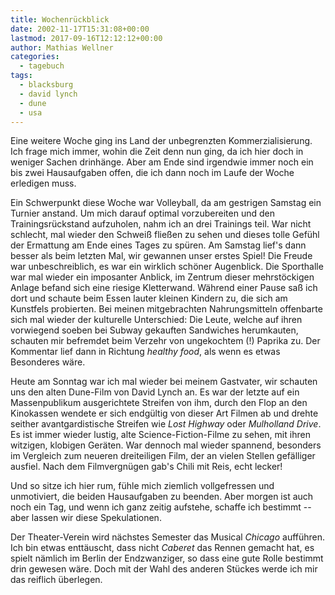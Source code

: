 ```yaml
---
title: Wochenrückblick
date: 2002-11-17T15:31:08+00:00
lastmod: 2017-09-16T12:12:12+00:00
author: Mathias Wellner
categories:
  - tagebuch
tags:
  - blacksburg
  - david lynch
  - dune
  - usa
---
```

Eine weitere Woche ging ins Land der unbegrenzten Kommerzialisierung. Ich frage mich immer, wohin die Zeit denn nun ging, da ich hier doch in weniger Sachen drinhänge. Aber am Ende sind irgendwie immer noch ein bis zwei Hausaufgaben offen, die ich dann noch im Laufe der Woche erledigen muss.

Ein Schwerpunkt diese Woche war Volleyball, da am gestrigen Samstag ein Turnier anstand. Um mich darauf optimal vorzubereiten und den Trainingsrückstand aufzuholen, nahm ich an drei Trainings teil. War nicht schlecht, mal wieder den Schweiß fließen zu sehen und dieses tolle Gefühl der Ermattung am Ende eines Tages zu spüren. Am Samstag lief's dann besser als beim letzten Mal, wir gewannen unser erstes Spiel! Die Freude war unbeschreiblich, es war ein wirklich schöner Augenblick. Die Sporthalle war mal wieder ein imposanter Anblick, im Zentrum dieser mehrstöckigen Anlage befand sich eine riesige Kletterwand. Während einer Pause saß ich dort und schaute beim Essen lauter kleinen Kindern zu, die sich am Kunstfels probierten. Bei meinen mitgebrachten Nahrungsmitteln offenbarte sich mal wieder der kulturelle Unterschied: Die Leute, welche auf ihren vorwiegend soeben bei Subway gekauften Sandwiches herumkauten, schauten mir befremdet beim Verzehr von ungekochtem (!) Paprika zu. Der Kommentar lief dann in Richtung _healthy food_, als wenn es etwas Besonderes wäre.

Heute am Sonntag war ich mal wieder bei meinem Gastvater, wir schauten uns den alten Dune-Film von David Lynch an. Es war der letzte auf ein Massenpublikum ausgerichtete Streifen von ihm, durch den Flop an den Kinokassen wendete er sich endgültig von dieser Art Filmen ab und drehte seither avantgardistische Streifen wie _Lost Highway_ oder _Mulholland Drive_. Es ist immer wieder lustig, alte Science-Fiction-Filme zu sehen, mit ihren witzigen, klobigen Geräten. War dennoch mal wieder spannend, besonders im Vergleich zum neueren dreiteiligen Film, der an vielen Stellen gefälliger ausfiel. Nach dem Filmvergnügen gab's Chili mit Reis, echt lecker!

Und so sitze ich hier rum, fühle mich ziemlich vollgefressen und unmotiviert, die beiden Hausaufgaben zu beenden. Aber morgen ist auch noch ein Tag, und wenn ich ganz zeitig aufstehe, schaffe ich bestimmt -- aber lassen wir diese Spekulationen.

Der Theater-Verein wird nächstes Semester das Musical _Chicago_ aufführen. Ich bin etwas enttäuscht, dass nicht _Caberet_ das Rennen gemacht hat, es spielt nämlich im Berlin der Endzwanziger, so dass eine gute Rolle bestimmt drin gewesen wäre. Doch mit der Wahl des 
anderen Stückes werde ich mir das reiflich überlegen.